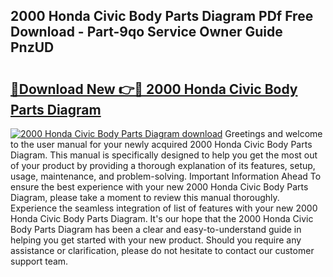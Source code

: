 ## 2000 Honda Civic Body Parts Diagram PDf Free Download - Part-9qo Service Owner Guide PnzUD

# <h2><a href="http://dfk0mpo.blite.top/?on=2000+Honda+Civic+Body+Parts+Diagram">🔗Download New 👉🔴 2000 Honda Civic Body Parts Diagram</a></h2>

[![2000 Honda Civic Body Parts Diagram download](https://i.imgur.com/lujVjoI.png)](http://dfk0mpo.blite.top/?on=2000+Honda+Civic+Body+Parts+Diagram)
Greetings and welcome to the user manual for your newly acquired 2000 Honda Civic Body Parts Diagram. This manual is specifically designed to help you get the most out of your product by providing a thorough explanation of its features, setup, usage, maintenance, and problem-solving. Important Information Ahead To ensure the best experience with your new 2000 Honda Civic Body Parts Diagram, please take a moment to review this manual thoroughly. Experience the seamless integration of list of features with your new 2000 Honda Civic Body Parts Diagram. It's our hope that the 2000 Honda Civic Body Parts Diagram has been a clear and easy-to-understand guide in helping you get started with your new product. Should you require any assistance or clarification, please do not hesitate to contact our customer support team.
